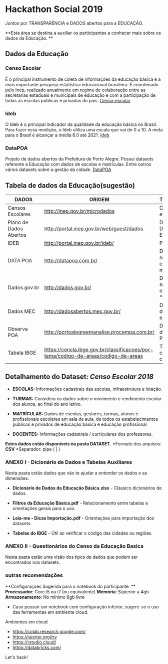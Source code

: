 # Hackathon Social 2019

Juntos por TRANSPARÊNCIA e DADOS abertos para a EDUCAÇÃO.

**Esta área se destina a auxiliar os participantes a conhecer mais sobre os dados da Educação. **

## Dados da Educação

### Censo Escolar
É o principal instrumento de coleta de informações da educação básica e a mais importante pesquisa estatística educacional brasileira. É coordenado pelo Inep, realizado anualmente em regime de colaboração entre as secretarias estaduais e municipais de educação e com a participação de todas as escolas públicas e privadas do país.  [Censo-escolar](http://portal.inep.gov.br/censo-escolar)

### Ideb
O Ideb é o principal indicador da qualidade da educação básica no Brasil. Para fazer essa medição, o Ideb utiliza uma escala que vai de 0 a 10. A meta para o Brasil é alcançar a média 6.0 até 2021. [Ideb](https://academia.qedu.org.br/ideb/o-que-e-o-ideb-2/)

### DataPOA	
Projeto de dados abertos da Prefeitura de Porto Alegre. Possuí datasets referente a Educação com dados de escolas e matrículas. Entre outros vários datasets sobre a gestão da cidade.  [DataPOA](http://datapoa.com.br/)


## Tabela de dados da Educação(sugestão)
DADOS| ORIGEM| TIPO
------------------- | ------------------------------|:---------------------
Censos Escolares       | http://inep.gov.br/microdados                                                      | Completo por escola/turmas
Plano de Dados Abertos | http://portal.inep.gov.br/web/guest/dados                                          | Diversos Dados sobre Educação
IDEB                   | http://portal.inep.gov.br/ideb/                                                    | Por escola
DATA POA               | http://datapoa.com.br/                                                             | Diversos sobre educação municipal
Dados.gov.br           | http://dados.gov.br/                                                               | Diversos sobre educação *antigos
Dados MEC              | http://dadosabertos.mec.gov.br/                                                    | Diversos dados sobre educação
Observa POA            | http://portoalegreemanalise.procempa.com.br/                                       | Diversos dados sobre Porto Alegre
Tabela IBGE            | https://concla.ibge.gov.br/classificacoes/por-tema/codigo-de-areas/codigo-de-areas | Tabela com o código das cidades   


## Detalhamento do Dataset: *Censo Escolar 2018*

*	**ESCOLAS:** Informações cadastrais das escolas, infraestrutura e lotação.

* **TURMAS:** Considera os dados sobre o movimento e rendimento escolar dos alunos, ao final do ano letivo.

*	**MATRÍCULAS:** Dados de escolas, gestores, turmas, alunos e profissionais escolares em sala de aula, de todos os estabelecimentos públicos e privados de educação básica e educação profissional 

*	**DOCENTES:** Informações cadastrais / curriculares dos professores.

**Estes dados estão disponíveis na pasta DATASET.**
*Formato dos arquivos: **CSV**
*Separador: pipe ( | )

### ANEXO I - Dicionário de Dados e Tabelas Auxiliares
 Nesta pasta estão dados que vão te ajudar a entender os dados e as dimensões. 
  
  * **Dicionário de Dados da Educação Básica.xlsx** - Clássico dicionários de dados.
  
  * **Filtros da Educação Básica.pdf** - Relacionamento entre tabelas e orientações gerais para o uso.
  
  * **Leia-me - Dicas Importação.pdf** - Orientações para importação dos datasets.
  
  * **Tabelas do IBGE** - Útil ao verificar o código das cidades ou regiões.
  
 
 ### ANEXO II -  Questionários do Censo da Educação Basica
 Nesta pasta estão uma visão dos tipos de dados que podem ser encontrados nos datasets. 
 
  
 ### outras recomendações
 **Configurações Sugerida para o notebook do participante: **
 **Processador**: Core i5 ou i7 (ou equivalente)
 **Memória**: Superior a 4gb 
 **Armazenamento**: No mínimo 6gb livre  

 * Caso possuir um notebook com configuração inferior, sugere-se o uso das ferramentas em ambiente cloud.

Ambientes em cloud
- https://colab.research.google.com/ 
- https://jupyter.org/try
- https://rstudio.cloud/
- https://databricks.com/

Let's hack! 
